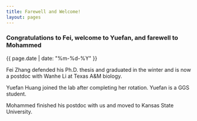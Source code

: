 ```yaml
---
title: Farewell and Welcome!
layout: pages
---
```


### Congratulations to Fei, welcome to Yuefan, and farewell to Mohammed
{{ page.date | date: "%m-%d-%Y" }}


Fei Zhang defended his Ph.D. thesis and graduated in the winter and is now a postdoc with Wanhe Li at Texas A&M biology.

Yuefan Huang joined the lab after completing her rotation. Yuefan is a GGS student.

Mohammed finished his postdoc with us and moved to Kansas State University.
